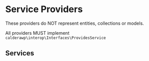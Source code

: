 # Service Providers
These providers do NOT represent entities, collections or models.

All providers MUST implement `calderawp\interop\Interfaces\ProvidesService`
## Services

